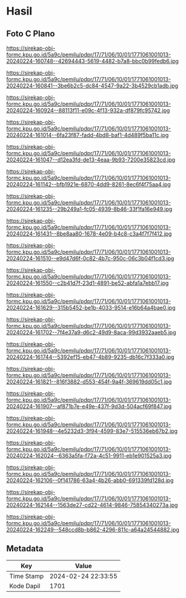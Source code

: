 # Hasil

## Foto C Plano

https://sirekap-obj-formc.kpu.go.id/5a9c/pemilu/pdpr/17/71/06/10/01/1771061001013-20240224-160748--42694443-5619-4482-b7a8-bbc0b99fedb6.jpg

https://sirekap-obj-formc.kpu.go.id/5a9c/pemilu/pdpr/17/71/06/10/01/1771061001013-20240224-160841--3be6b2c5-dc84-4547-9a22-3b4529cb1adb.jpg

https://sirekap-obj-formc.kpu.go.id/5a9c/pemilu/pdpr/17/71/06/10/01/1771061001013-20240224-160924--88113f11-e09c-4f13-932a-df879fc95742.jpg

https://sirekap-obj-formc.kpu.go.id/5a9c/pemilu/pdpr/17/71/06/10/01/1771061001013-20240224-161014--6fa23f87-fadd-4bd8-baf1-4d489f5ba11c.jpg

https://sirekap-obj-formc.kpu.go.id/5a9c/pemilu/pdpr/17/71/06/10/01/1771061001013-20240224-161047--d12ea3fd-de13-4eaa-9b93-7200e35823cd.jpg

https://sirekap-obj-formc.kpu.go.id/5a9c/pemilu/pdpr/17/71/06/10/01/1771061001013-20240224-161142--bfb1921e-6870-4dd9-8261-8ec6f4f75aa4.jpg

https://sirekap-obj-formc.kpu.go.id/5a9c/pemilu/pdpr/17/71/06/10/01/1771061001013-20240224-161235--29b249a1-fc05-4939-8b46-33f1fa16e949.jpg

https://sirekap-obj-formc.kpu.go.id/5a9c/pemilu/pdpr/17/71/06/10/01/1771061001013-20240224-161431--8be8aa80-1678-4e09-b4c8-c3a4f7f7f412.jpg

https://sirekap-obj-formc.kpu.go.id/5a9c/pemilu/pdpr/17/71/06/10/01/1771061001013-20240224-161510--e9d47d6f-0c82-4b7c-950c-06c3b04f1cd3.jpg

https://sirekap-obj-formc.kpu.go.id/5a9c/pemilu/pdpr/17/71/06/10/01/1771061001013-20240224-161550--c2b41d7f-23d1-4891-be52-abfa1a7ebb17.jpg

https://sirekap-obj-formc.kpu.go.id/5a9c/pemilu/pdpr/17/71/06/10/01/1771061001013-20240224-161629--315b5452-be1b-4033-9514-e16b64a4bae0.jpg

https://sirekap-obj-formc.kpu.go.id/5a9c/pemilu/pdpr/17/71/06/10/01/1771061001013-20240224-161702--7f4e37a9-d6c2-49d9-8aca-99d3932aaeb5.jpg

https://sirekap-obj-formc.kpu.go.id/5a9c/pemilu/pdpr/17/71/06/10/01/1771061001013-20240224-161744--5392ef15-eb47-4b89-9235-db16c7f333a0.jpg

https://sirekap-obj-formc.kpu.go.id/5a9c/pemilu/pdpr/17/71/06/10/01/1771061001013-20240224-161821--816f3882-d553-454f-9a4f-369619dd05c1.jpg

https://sirekap-obj-formc.kpu.go.id/5a9c/pemilu/pdpr/17/71/06/10/01/1771061001013-20240224-161907--af871b7e-e49e-437f-9d3d-504acf69f847.jpg

https://sirekap-obj-formc.kpu.go.id/5a9c/pemilu/pdpr/17/71/06/10/01/1771061001013-20240224-161948--4e5232d3-3f94-4599-83e7-515536eb67b2.jpg

https://sirekap-obj-formc.kpu.go.id/5a9c/pemilu/pdpr/17/71/06/10/01/1771061001013-20240224-162024--6363a5fa-f72a-4c51-9911-eb1e901525a3.jpg

https://sirekap-obj-formc.kpu.go.id/5a9c/pemilu/pdpr/17/71/06/10/01/1771061001013-20240224-162106--0f141786-63a4-4b26-abb0-691339fd128d.jpg

https://sirekap-obj-formc.kpu.go.id/5a9c/pemilu/pdpr/17/71/06/10/01/1771061001013-20240224-162144--1563de27-cd22-4614-9846-75854340273a.jpg

https://sirekap-obj-formc.kpu.go.id/5a9c/pemilu/pdpr/17/71/06/10/01/1771061001013-20240224-162249--548ccd8b-b862-4296-811c-a64a24544882.jpg


## Metadata

| Key        | Value               |
| ---------- | ------------------- |
| Time Stamp | 2024-02-24 22:33:55 |
| Kode Dapil | 1701                |



